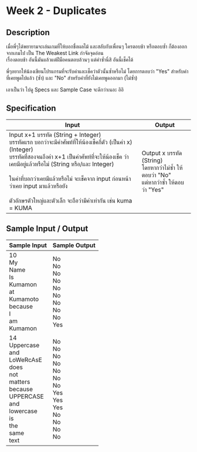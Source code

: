 # Week 2 - Duplicates
## Description
เมื่อพี่ๆได้พยายามจะเล่นเกมที่ให้บอกชื่อผลไม้ และสลับกับเพื่อนๆ ใครตอบช้า หรือตอบซ้ำ ก็ต้องออกจากเกมไป เป็น The Weakest Link กำจัดจุดอ่อน <br>
เรื่องตอบช้า อันนี้มันแล้วแต่ฝีมือคนตอบล้วนๆ แต่คำซ้ำนี่สิ อันนี้เช็คได้

พี่ๆอยากให้น้องเขียนโปรแกรมที่จะรับค่าและเช็คว่าตัวนั้นซ้ำหรือไม่ โดยการตอบว่า "Yes" สำหรับคำที่เคยพูดไปแล้ว (ซ้ำ) และ "No" สำหรับคำที่ยังไม่เคยพูดออกมา (ไม่ซ้ำ)

เอาเป็นว่า ไปดู Specs และ Sample Case จะดีกว่าเนอะ อิอิ

## Specification
|Input|Output|
|-|-|
|Input x+1 บรรทัด (String + Integer) <br> บรรทัดแรก บอกว่าจะมีคำศัพท์ที่ให้น้องเช็คกี่ตัว (เป็นค่า x) (Integer) <br> บรรทัดที่สองจนถึงค่า x+1 เป็นคำศัพท์ที่จะให้น้องเช็ค ว่าเคยมีอยู่แล้วหรือไม่ (String หรือ/และ Integer) <br>  <br> ในคำที่บอกว่าเคยมีแล้วหรือไม่ จะเช็คจาก input ก่อนหน้า ว่าเคย input มาแล้วหรือยัง <br>  <br> ตัวอักษรตัวใหญ่และตัวเล็ก จะถือว่ามีค่าเท่ากัน เช่น kuma = KUMA |Output x บรรทัด (String) <br> โดยหากว่าไม่ซ้ำ ให้ตอบว่า "No" <br> แต่หากว่าซ้ำ ให้ตอบว่า "Yes" |

## Sample Input / Output
|Sample Input|Sample Output|
|-|-|
|10 <br> My <br> Name <br> Is <br> Kumamon <br> at <br> Kumamoto <br> because <br> I <br> am <br> Kumamon|No <br> No <br> No <br> No <br> No <br> No <br> No <br> No <br> No <br> Yes|
|14 <br> Uppercase <br> and <br> LoWeRcAsE <br> does <br> not <br> matters <br> because <br> UPPERCASE <br> and <br> lowercase <br> is <br> the <br> same <br> text|No <br> No <br> No <br> No <br> No <br> No <br> No <br> Yes <br> Yes <br> Yes <br> No <br> No <br> No <br> No|
